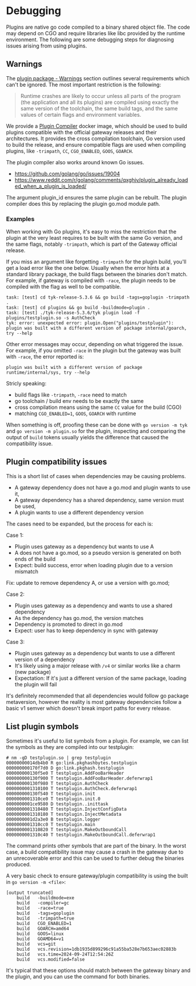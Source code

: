 # Debugging

Plugins are native go code compiled to a binary shared object file. The
code may depend on CGO and require libraries like libc provided by the
runtime environment. The following are some debugging steps for
diagnosing issues arising from using plugins.

## Warnings

The [plugin package - Warnings](https://pkg.go.dev/plugin#hdr-Warnings)
section outlines several requirements which can't be ignored. The most
important restriction is the following:

> Runtime crashes are likely to occur unless all parts of the program
> (the application and all its plugins) are compiled using exactly the same
> version of the toolchain, the same build tags, and the same values of
> certain flags and environment variables.

We provide a [Plugin Compiler](#) docker image, which should be used to
build plugins compatible with the official gateway releases and their
architectures. It provides the cross compilation toolchain, Go version
used to build the release, and ensure compatible flags are used when
compiling plugins, like `-trimpath`, `CC`, `CGO_ENABLED`, `GOOS`,
`GOARCH`.

The plugin compiler also works around known Go issues.

- https://github.com/golang/go/issues/19004
- https://www.reddit.com/r/golang/comments/qxghjv/plugin_already_loaded_when_a_plugin_is_loaded/

The argument plugin_id ensures the same plugin can be rebuilt. The plugin
compiler does this by replacing the plugin go.mod module path.

### Examples

When working with Go plugins, it's easy to miss the restriction that
the plugin at the very least requires to be built with the same Go version,
and the same flags, notably `-trimpath`, which is part of the Gateway
official release.

If you miss an argument like forgetting `-trimpath` for the plugin build,
you'll get a load error like the one below. Usually when the error hints
at a standard library package, the build flags between the binaries don't
match. For example, if gateway is compiled with `-race`, the plugin needs
to be compiled with the flag as well to be compatible.

```
task: [test] cd tyk-release-5.3.6 && go build -tags=goplugin -trimpath .
task: [test] cd plugins && go build -buildmode=plugin .
task: [test] ./tyk-release-5.3.6/tyk plugin load -f plugins/testplugin.so -s AuthCheck
tyk: error: unexpected error: plugin.Open("plugins/testplugin"): plugin was built with a different version of package internal/goarch, try --help
```

Other error messages may occur, depending on what triggered the issue.
For example, if you omitted `-race` in the plugin but the gateway was
built with `-race`, the error reported is:

```
plugin was built with a different version of package runtime/internal/sys, try --help
```

Stricly speaking:

- build flags like `-trimpath`, `-race` need to match
- go toolchain / build env needs to be exactly the same
- cross compilation means using the same `CC` value for the build (CGO)
- matching `CGO_ENABLED=1`, `GOOS`, `GOARCH` with runtime

When something is off, proofing these can be done with `go version -m
tyk` and `go version -m plugin.so` for the plugin, inspecting and
comparing the output of `build` tokens usually yields the difference that
caused the compatibility issue.

## Plugin compatibility issues

This is a short list of cases when dependencies may be causing problems.

- A gateway dependency does not have a go.mod and plugin wants to use it,
- A gateway dependency has a shared dependency, same version must be used,
- A plugin wants to use a different dependency version

The cases need to be expanded, but the process for each is:

Case 1:

- Plugin uses gateway as a dependency but wants to use A
- A does not have a go.mod, so a pseudo version is generated on both ends of the build
- Expect: build success, error when loading plugin due to a version mismatch

Fix: update to remove dependency A, or use a version with go.mod;

Case 2:

- Plugin uses gateway as a dependency and wants to use a shared dependency
- As the dependency has go.mod, the version matches
- Dependency is promoted to direct in go.mod
- Expect: user has to keep dependency in sync with gateway

Case 3:

- Plugin uses gateway as a dependency but wants to use a different version of a dependency
- It's likely using a major release with `/v4` or similar works like a charm (new package)
- Expectation: If it's just a different version of the same package, loading the plugin will fail

It's definitely recommended that all dependencies would follow go package
metaversion, however the reality is most gateway dependencies follow a
basic v1 semver which doesn't break import paths for every release.

## List plugin symbols

Sometimes it's useful to list symbols from a plugin. For example, we can
list the symbols as they are compiled into our testplugin:

```
# nm -gD testplugin.so | grep testplugin
00000000014db4b0 R go:link.pkghashbytes.testplugin
000000000170f7d0 D go:link.pkghash.testplugin
000000000130f5e0 T testplugin.AddFooBarHeader
000000000130f900 T testplugin.AddFooBarHeader.deferwrap1
000000000130f980 T testplugin.AuthCheck
0000000001310100 T testplugin.AuthCheck.deferwrap1
000000000130f540 T testplugin.init
0000000001310ce0 T testplugin.init.0
0000000001ce9580 D testplugin..inittask
0000000001310480 T testplugin.InjectConfigData
0000000001310180 T testplugin.InjectMetadata
0000000001d2a3e0 B testplugin.logger
0000000001310cc0 T testplugin.main
0000000001310820 T testplugin.MakeOutboundCall
0000000001310c40 T testplugin.MakeOutboundCall.deferwrap1
```

The command prints other symbols that are part of the binary. In the
worst case, a build compatibility issue may cause a crash in the gateway
due to an unrecoverable error and this can be used to further debug the
binaries produced.

A very basic check to ensure gateway/plugin compatibility is using
the built in `go version -m <file>`:

```
[output truncated]
	build	-buildmode=exe
	build	-compiler=gc
	build	-race=true
	build	-tags=goplugin
	build	-trimpath=true
	build	CGO_ENABLED=1
	build	GOARCH=amd64
	build	GOOS=linux
	build	GOAMD64=v1
	build	vcs=git
	build	vcs.revision=1db1935d899296c91a55ba528e7b653aec02883b
	build	vcs.time=2024-09-24T12:54:26Z
	build	vcs.modified=false
```

It's typical that these options should match between the gateway binary
and the plugin, and you can use the command for both binaries.
